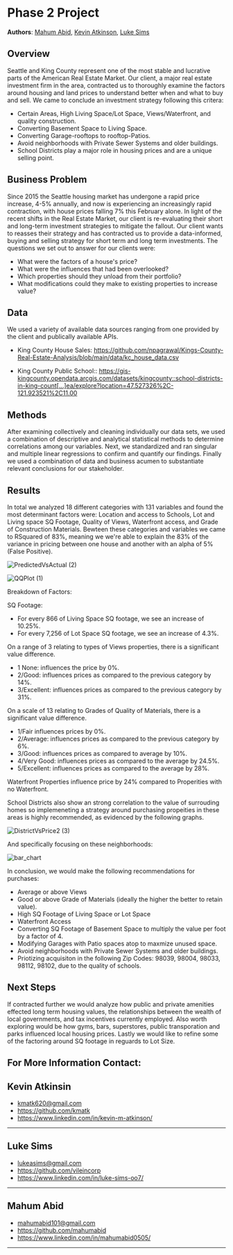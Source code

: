 
# Phase 2 Project

**Authors**: [Mahum Abid](mailto:mahumabid101@gmail.com), [Kevin Atkinson](mailto:kmatk620@gmail.com), [Luke Sims](mailto:lukeasims@gmail.com)

## Overview

Seattle and King County represent one of the most stable and lucrative parts of the American Real Estate Market. Our client, a major real estate investment firm in the area, contracted us to thoroughly examine the factors around housing and land prices to understand better when and what to buy and sell. We came to conclude an investment strategy following this critera: 

- Certain Areas, High Living Space/Lot Space, Views/Waterfront, and quality construction.
- Converting Basement Space to Living Space.
- Converting Garage-rooftops to rooftop-Patios. 
- Avoid neighborhoods with Private Sewer Systems and older buildings.
- School Districts play a major role in housing prices and are a unique selling point. 


## Business Problem

Since 2015 the Seattle housing market has undergone a rapid price increase, 4-5% annually, and now is experiencing an increasingly rapid contraction, with house prices falling 7% this February alone. In light of the recent shifts in the Real Estate Market, our client is re-evaluating their short and long-term investment strategies to mitigate the fallout. Our client wants to reasses their strategy and has contracted us to provide a data-informed, buying and selling strategy for short term and long term investments. The questions we set out to answer for our clients were: 

- What were the factors of a house's price?
- What were the influences that had been overlooked?
- Which properties should they unload from their portfolio? 
- What modifications could they make to existing properties to increase value? 

## Data

We used a variety of available data sources ranging from one provided by the client and publically available APIs. 

- King County House Sales: 
https://github.com/npagrawal/Kings-County-Real-Estate-Analysis/blob/main/data/kc_house_data.csv

- King County Public School::
https://gis-kingcounty.opendata.arcgis.com/datasets/kingcounty::school-districts-in-king-count[…]ea/explore?location=47.527326%2C-121.923521%2C11.00


## Methods

After examining collectively and cleaning individually our data sets, we used a combination of descriptive and analytical statistical methods to determine correlations among our variables. Next, we standardized and ran singular and multiple linear regressions to confirm and quantify our findings. Finally we used a combination of data and business acumen to substantiate relevant conclusions for our stakeholder. 

## Results

In total we analyzed 18 different categories with 131 variables and found the most determinant factors were: Location and access to Schools, Lot and Living space SQ Footage, Quality of Views, Waterfront access, and Grade of Construction Materials. Bewteen these categories and variables we came to RSquared of 83%, meaning we we're able to explain the 83% of the variance in pricing between one house and another with an alpha of 5% (False Positive).   

![PredictedVsActual (2)](https://user-images.githubusercontent.com/124652720/229214613-bf122a0f-0734-4e3b-9af3-984b9d551630.png)


![QQPlot (1)](https://user-images.githubusercontent.com/124652720/229214639-10cf6a74-b8e1-4228-b379-da89d6268838.png)


Breakdown of Factors: 

SQ Footage:
- For every 866 of Living Space SQ footage, we see an increase of 10.25%. 
- For every 7,256 of Lot Space SQ footage, we see an increase of 4.3%. 

On a range of 3 relating to types of Views properties, there is a significant value difference. 
- 1 None: influences the price by 0%. 
- 2/Good: influences prices as compared to the previous category by 14%. 
- 3/Excellent: influences prices as compared to the previous category by 31%. 

On a scale of 13 relating to Grades of Quality of Materials, there is a significant value difference.
- 1/Fair influences prices by 0%.
- 2/Average: influences prices as compared to the previous category by 6%. 
- 3/Good: influences prices as compared to average by 10%. 
- 4/Very Good: influences prices as compared to the average by 24.5%. 
- 5/Excellent: influences prices as compared to the average by 28%.

 Waterfront Properties influence price by 24% compared to Properities with no Waterfront. 
 
 School Districts also show an strong correlation to the value of surrouding homes so implemeneting a strategy around purchasing propeities in these areas 
 is highly recommended, as evidenced by the following graphs. 
 
 ![DistrictVsPrice2 (3)](https://user-images.githubusercontent.com/124652720/229214420-6eafa1d3-ef0a-4975-ac5b-5076b8733c0a.png)

And specifically focusing on these neighborhoods: 

![bar_chart](https://user-images.githubusercontent.com/124652720/229215082-112e5359-8295-4125-ae43-049d6a93d550.png)

 
 In conclusion, we would make the following recommendations for purchases:
 

- Average or above Views
- Good or above Grade of Materials (ideally the higher the better to retain value). 
- High SQ Footage of Living Space or Lot Space 
- Waterfront Access
- Converting SQ Footage of Basement Space to multiply the value per foot by a factor of 4. 
- Modifying Garages with Patio spaces atop to maxmize unused space. 
- Avoid neighborhoods with Private Sewer Systems and older buildings.
- Priotizing acquisiton in the following Zip Codes: 98039, 98004, 98033, 98112, 98102, due to the quality of schools. 

## Next Steps

If contracted further we would analyze how public and private amenities effected long term housing values, the relationships between the wealth of local governments, and tax incentives currently employed. Also worth exploring would be how gyms, bars, superstores, public transporation and parks influenced local housing prices. Lastly we would like to refine some of the factoring around SQ footage in reguards to Lot Size. 

## For More Information Contact: 

Kevin Atkinsin
-------------------------------------------
- kmatk620@gmail.com 
- https://github.com/kmatk 
- https://www.linkedin.com/in/kevin-m-atkinson/
-------------------------------------------

Luke Sims
-------------------------------------------
- lukeasims@gmail.com 
- https://github.com/vileincorp 
- https://www.linkedin.com/in/luke-sims-oo7/
-------------------------------------------


Mahum Abid
-------------------------------------------
- mahumabid101@gmail.com 
- https://github.com/mahumabid 
- https://www.linkedin.com/in/mahumabid0505/
-------------------------------------------
